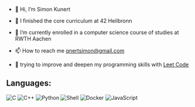 - 👋 Hi, I’m Simon Kunert

- 🎊 I finished the core curriculum at 42 Heilbronn
  
- 🌱 I’m currently enrolled in a computer science course of studies at RWTH Aachen
  
- 📫 How to reach me qnertsimon@gmail.com

- 🚀 trying to improve and deepen my programming skills with [Leet Code](https://leetcode.com/)

## Languages:
![C](https://img.shields.io/badge/-C-blue?style=flat&logo=c)
![C++](https://img.shields.io/badge/-C++-blue?style=flat&logo=c%2B%2B)
![Python](https://img.shields.io/badge/-Python-blue?style=flat&logo=python)
![Shell](https://img.shields.io/badge/-Shell-blue?style=flat&logo=gnu-bash)
![Docker](https://img.shields.io/badge/-Docker-blue?style=flat&logo=docker)
![JavaScript](https://img.shields.io/badge/-JavaScript-yellow?style=flat&logo=javascript)
